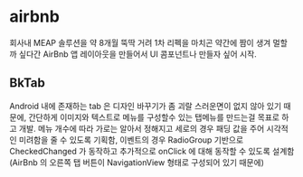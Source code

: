 # airbnb

회사내 MEAP 솔루션을 약 8개월 뚝딱 거려 1차 리펙을 마치곤 약간에 짬이 생겨 멀할까 싶다간 AirBnb 앱 레이아웃을 만들어서 UI 콤포넌트나 만들자 싶어 시작.

## BkTab
Android 내에 존재하는 tab 은 디자인 바꾸기가 좀 괴랄 스러운면이 없지 않아 있기 때문에, 간단하게 이미지와 텍스트로 메뉴를 구성할수 있는 탭메뉴를 만드는걸 목표로 하고 개발.
메뉴 개수에 따라 가로는 알아서 정해지고 세로의 경우 패딩 값을 주어 시각적인 미려함을 줄 수 있도록 기획함, 이벤트의 경우 RadioGroup 기반으로 CheckedChanged 가 동작하고 추가적으로 onClick 에 대해 동작할 수 있도록 설계함 (AirBnb 의 오른쪽 탭 버튼이 NavigationView 형태로 구성되어 있기 때문에)


